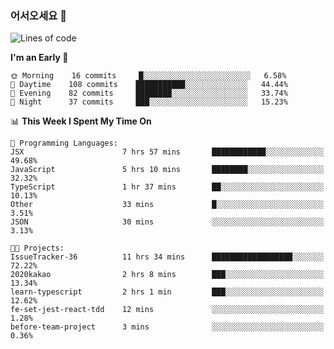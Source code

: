 ### 어서오세요 👋

<!--START_SECTION:waka-->
![Lines of code](https://img.shields.io/badge/From%20Hello%20World%20I%27ve%20Written-5.7%20million%20lines%20of%20code-blue)

**I'm an Early 🐤** 

```text
🌞 Morning    16 commits     █░░░░░░░░░░░░░░░░░░░░░░░░   6.58% 
🌆 Daytime    108 commits    ███████████░░░░░░░░░░░░░░   44.44% 
🌃 Evening    82 commits     ████████░░░░░░░░░░░░░░░░░   33.74% 
🌙 Night      37 commits     ███░░░░░░░░░░░░░░░░░░░░░░   15.23%

```


📊 **This Week I Spent My Time On** 

```text
💬 Programming Languages: 
JSX                      7 hrs 57 mins       ████████████░░░░░░░░░░░░░   49.68% 
JavaScript               5 hrs 10 mins       ████████░░░░░░░░░░░░░░░░░   32.32% 
TypeScript               1 hr 37 mins        ██░░░░░░░░░░░░░░░░░░░░░░░   10.13% 
Other                    33 mins             █░░░░░░░░░░░░░░░░░░░░░░░░   3.51% 
JSON                     30 mins             ░░░░░░░░░░░░░░░░░░░░░░░░░   3.13%

🐱‍💻 Projects: 
IssueTracker-36          11 hrs 34 mins      ██████████████████░░░░░░░   72.22% 
2020kakao                2 hrs 8 mins        ███░░░░░░░░░░░░░░░░░░░░░░   13.34% 
learn-typescript         2 hrs 1 min         ███░░░░░░░░░░░░░░░░░░░░░░   12.62% 
fe-set-jest-react-tdd    12 mins             ░░░░░░░░░░░░░░░░░░░░░░░░░   1.28% 
before-team-project      3 mins              ░░░░░░░░░░░░░░░░░░░░░░░░░   0.36%

```


<!--END_SECTION:waka-->
